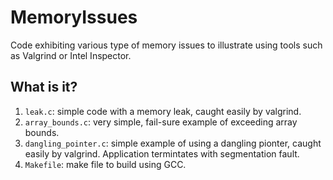 # MemoryIssues
Code exhibiting various type of memory issues to illustrate using tools
such as Valgrind or Intel Inspector.

## What is it?
1. `leak.c`: simple code with a memory leak, caught easily by valgrind.
1. `array_bounds.c`: very simple, fail-sure example of exceeding array
    bounds.
1. `dangling_pointer.c`: simple example of using a dangling pionter,
    caught easily by valgrind. Application termintates with segmentation
    fault.
1. `Makefile`: make file to build using GCC.

